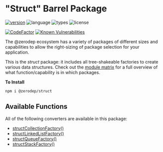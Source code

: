 # "Struct" Barrel Package

[![version](https://img.shields.io/npm/v/@zerodep/struct?style=flat-square&color=blue)](https://www.npmjs.com/package/@zerodep/struct)
![language](https://img.shields.io/badge/typescript-100%25-blue?style=flat-square)
![types](https://img.shields.io/badge/types-included-blue?style=flat-square)
![license](https://img.shields.io/github/license/cdepage/zerodep?color=blue&style=flat-square)

[![CodeFactor](https://www.codefactor.io/repository/github/cdepage/zerodep/badge)](https://www.codefactor.io/repository/github/cdepage/zerodep)
[![Known Vulnerabilities](https://snyk.io/test/github/cdepage/zerodep/badge.svg)](https://snyk.io/test/github/cdepage/zerodep)

The @zerodep ecosystem has a variety of packages of different sizes and capabilities to allow the right-sizing of package selection for your application.

This is the _struct_ package: it includes all tree-shakeable factories to create various data structures. Check out the [module matrix](/) for a full overview of what function/capability is in which packages.

**To Install**

```bash
npm i @zerodep/struct
```

## Available Functions

All of the following converters are available in this package:

- [structCollectionFactory()](struct/collection.md)
- [structLinkedListFactory()](struct/linkedlist.md)
- [structQueueFactory()](struct/queue.md)
- [structStackFactory()](struct/stack.md)

